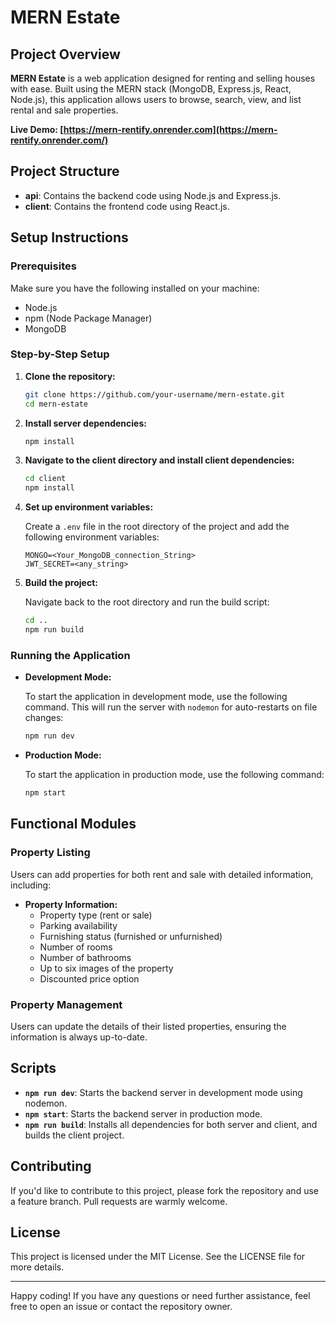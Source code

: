 # MERN Estate

## Project Overview

**MERN Estate** is a web application designed for renting and selling houses with ease. Built using the MERN stack (MongoDB, Express.js, React, Node.js), this application allows users to browse, search, view, and list rental and sale properties.

**Live Demo: [https://mern-rentify.onrender.com](https://mern-rentify.onrender.com/)**

## Project Structure

- **api**: Contains the backend code using Node.js and Express.js.
- **client**: Contains the frontend code using React.js.

## Setup Instructions

### Prerequisites

Make sure you have the following installed on your machine:

- Node.js
- npm (Node Package Manager)
- MongoDB

### Step-by-Step Setup

1. **Clone the repository:**

    ```bash
    git clone https://github.com/your-username/mern-estate.git
    cd mern-estate
    ```

2. **Install server dependencies:**

    ```bash
    npm install
    ```

3. **Navigate to the client directory and install client dependencies:**

    ```bash
    cd client
    npm install
    ```

4. **Set up environment variables:**

    Create a `.env` file in the root directory of the project and add the following environment variables:

    ```env
    MONGO=<Your_MongoDB_connection_String>
    JWT_SECRET=<any_string>
    ```

5. **Build the project:**

    Navigate back to the root directory and run the build script:

    ```bash
    cd ..
    npm run build
    ```

### Running the Application

- **Development Mode:**

    To start the application in development mode, use the following command. This will run the server with `nodemon` for auto-restarts on file changes:

    ```bash
    npm run dev
    ```

- **Production Mode:**

    To start the application in production mode, use the following command:

    ```bash
    npm start
    ```

## Functional Modules

### Property Listing

Users can add properties for both rent and sale with detailed information, including:

- **Property Information:**
  - Property type (rent or sale)
  - Parking availability
  - Furnishing status (furnished or unfurnished)
  - Number of rooms
  - Number of bathrooms
  - Up to six images of the property
  - Discounted price option

### Property Management

Users can update the details of their listed properties, ensuring the information is always up-to-date.

## Scripts

- **`npm run dev`**: Starts the backend server in development mode using nodemon.
- **`npm start`**: Starts the backend server in production mode.
- **`npm run build`**: Installs all dependencies for both server and client, and builds the client project.

## Contributing

If you'd like to contribute to this project, please fork the repository and use a feature branch. Pull requests are warmly welcome.

## License

This project is licensed under the MIT License. See the LICENSE file for more details.

---

Happy coding! If you have any questions or need further assistance, feel free to open an issue or contact the repository owner.
